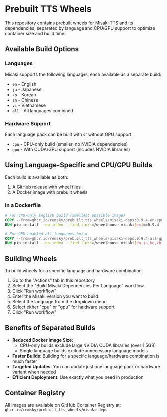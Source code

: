 # Prebuilt TTS Wheels

This repository contains prebuilt wheels for Misaki TTS and its dependencies, separated by language and CPU/GPU support to optimize container size and build time.

## Available Build Options

### Languages
Misaki supports the following languages, each available as a separate build:

- `en` - English
- `ja` - Japanese
- `ko` - Korean
- `zh` - Chinese
- `vi` - Vietnamese
- `all` - All languages combined

### Hardware Support
Each language pack can be built with or without GPU support:

- `cpu` - CPU-only build (smaller, no NVIDIA dependencies)
- `gpu` - With CUDA/GPU support (includes NVIDIA libraries)

## Using Language-Specific and CPU/GPU Builds

Each build is available as both:
1. A GitHub release with wheel files
2. A Docker image with prebuilt wheels

### In a Dockerfile

```dockerfile
# For CPU-only English build (smallest possible image)
COPY --from=ghcr.io/remsky/prebuilt_tts_wheels/misaki-deps:0.9.4-en-cpu-py3.10 /wheelhouse /wheelhouse
RUN pip install --no-index --find-links=/wheelhouse misaki[en]==0.9.4

# For GPU-enabled all-languages build
COPY --from=ghcr.io/remsky/prebuilt_tts_wheels/misaki-deps:0.9.4-all-gpu-py3.10 /wheelhouse /wheelhouse
RUN pip install --no-index --find-links=/wheelhouse misaki[en,ja,ko,zh,vi]==0.9.4
```

## Building Wheels

To build wheels for a specific language and hardware combination:

1. Go to the "Actions" tab in this repository
2. Select the "Build Misaki Dependencies Per Language" workflow
3. Click "Run workflow"
4. Enter the Misaki version you want to build
5. Select the language from the dropdown menu
6. Select either "cpu" or "gpu" for hardware support
7. Click "Run workflow"

## Benefits of Separated Builds

- **Reduced Docker Image Size**: 
  - CPU-only builds exclude large NVIDIA CUDA libraries (over 1.5GB)
  - Single language builds exclude unnecessary language models
- **Faster Builds**: Building for a specific language/hardware combination is much faster
- **Targeted Updates**: You can update just one language pack or hardware variant when needed
- **Efficient Deployment**: Use exactly what you need in production

## Container Registry

All images are available on GitHub Container Registry at:
`ghcr.io/remsky/prebuilt_tts_wheels/misaki-deps`
